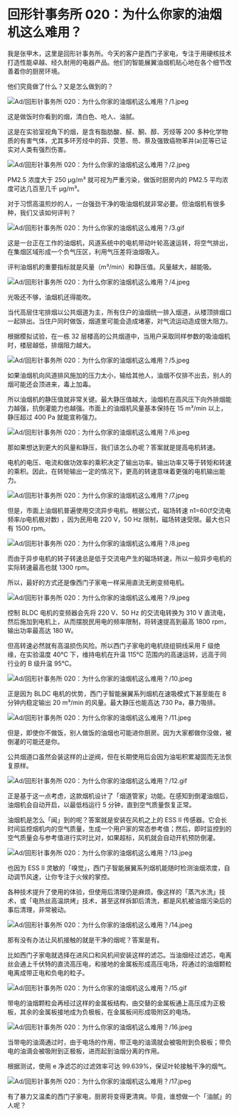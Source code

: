 # 回形针事务所 020：为什么你家的油烟机这么难用？

我是张甲木，这里是回形针事务所。今天的客户是西门子家电，专注于用硬核技术打造性能卓越、经久耐用的电器产品。他们的智能展翼油烟机贴心地在各个细节改善着你的厨房环境。

他们究竟做了什么？又是怎么做到的？

![Ad/回形针事务所 020：为什么你家的油烟机这么难用？/1.jpeg](https://cdn.jsdelivr.net/gh/just-prog/static/image/Ad/回形针事务所%20020：为什么你家的油烟机这么难用？/1.jpeg)

这是做饭时你看到的烟，清白色、呛人、油腻。

这是在实验室视角下的烟，是含有脂肪酸、醛、酮、醇、芳烃等 200 多种化学物质的有害气体，尤其多环芳烃中的菲、荧蒽、芴、萘及强致癌物苯并(a)芘等已证实对人类有强烈伤害。

![Ad/回形针事务所 020：为什么你家的油烟机这么难用？/2.jpeg](https://cdn.jsdelivr.net/gh/just-prog/static/image/Ad/回形针事务所%20020：为什么你家的油烟机这么难用？/2.jpeg)

PM2.5 浓度大于 250 μg/m³ 就可视为严重污染，做饭时厨房内的 PM2.5 平均浓度可达几百至几千 μg/m³。

对于习惯高温煎炒的人，一台强劲干净的吸油烟机就非常必要。但油烟机有很多种，我们又该如何评判？

![Ad/回形针事务所 020：为什么你家的油烟机这么难用？/3.gif](https://cdn.jsdelivr.net/gh/just-prog/static/image/Ad/回形针事务所%20020：为什么你家的油烟机这么难用？/3.gif)

这是一台正在工作的油烟机，风道系统中的电机带动叶轮高速运转，将空气排出，在集烟区域形成一个负气压区，利用气压差将油烟吸入。

评判油烟机的重要指标就是风量（m³/min）和静压值。风量越大，越能吸。

![Ad/回形针事务所 020：为什么你家的油烟机这么难用？/4.jpeg](https://cdn.jsdelivr.net/gh/just-prog/static/image/Ad/回形针事务所%20020：为什么你家的油烟机这么难用？/4.jpeg)

光吸还不够，油烟机还得能吹。

当代高层住宅排烟以公共烟道为主，所有住户的油烟统一排入烟道，从楼顶排烟口一起排出。当住户同时做饭，烟道里可能会造成堵塞，对气流运动造成很大阻力。

根据模拟试验，在一栋 32 层楼高的公共烟道中，当用户采取同样参数的吸油烟机时，楼层越低，排烟阻力越大。

![Ad/回形针事务所 020：为什么你家的油烟机这么难用？/5.jpeg](https://cdn.jsdelivr.net/gh/just-prog/static/image/Ad/回形针事务所%20020：为什么你家的油烟机这么难用？/5.jpeg)

如果油烟机向风道排风施加的压力太小，输给其他人，油烟不仅排不出去，别人的烟可能还会顶进来，毒上加毒。

所以油烟机的静压值就非常关键。最大静压值越大，油烟机在高风压下向外排烟能力越强，抗倒灌能力也越强。市面上的油烟机风量基本保持在 15 m³/min 以上，静压超过 400 Pa 就能宣称强力。

![Ad/回形针事务所 020：为什么你家的油烟机这么难用？/6.jpeg](https://cdn.jsdelivr.net/gh/just-prog/static/image/Ad/回形针事务所%20020：为什么你家的油烟机这么难用？/6.jpeg)

那如果想达到更大的风量和静压，我们该怎么办呢？答案就是提高电机转速。

电机的电压、电流和做功效率的乘积决定了输出功率。输出功率又等于转矩和转速的乘积。因此，在转矩输出一定的情况下，更高的转速意味着更强的电机输出能力。

![Ad/回形针事务所 020：为什么你家的油烟机这么难用？/7.jpeg](https://cdn.jsdelivr.net/gh/just-prog/static/image/Ad/回形针事务所%20020：为什么你家的油烟机这么难用？/7.jpeg)

但是，市面上油烟机普遍使用交流异步电机。根据公式，磁场转速 n1=60(f交流电频率/p电机极对数) ，因为民用电 220 V，50 Hz 限制，磁场转速受限。最大也只有 1500 rpm。

![Ad/回形针事务所 020：为什么你家的油烟机这么难用？/8.jpeg](https://cdn.jsdelivr.net/gh/just-prog/static/image/Ad/回形针事务所%20020：为什么你家的油烟机这么难用？/8.jpeg)

而由于异步电机的转子转速总是低于交流电产生的磁场转速，所以一般异步电机的实际转速最高也就 1300 rpm。

所以，最好的方式还是像西门子家电一样采用直流无刷变频电机。

![Ad/回形针事务所 020：为什么你家的油烟机这么难用？/9.jpeg](https://cdn.jsdelivr.net/gh/just-prog/static/image/Ad/回形针事务所%20020：为什么你家的油烟机这么难用？/9.jpeg)

控制 BLDC 电机的变频器会先将 220 V、50 Hz 的交流电转换为 310 V 直流电，然后施加到电机上，从而摆脱民用电的频率限制，将转速提高到最高 1800 rpm，输出功率最高达 180 W。

但高转速必然就有高温损伤风险。所以西门子家电的电机绕组铜线采用 F 级绝缘，在实验温度 40℃ 下，维持电机在升温 115℃ 范围内的高速运转，远高于同行业的 B 级升温 95℃。

![Ad/回形针事务所 020：为什么你家的油烟机这么难用？/10.jpeg](https://cdn.jsdelivr.net/gh/just-prog/static/image/Ad/回形针事务所%20020：为什么你家的油烟机这么难用？/10.jpeg)

正是因为 BLDC 电机的优势，西门子智能展翼系列烟机在速吸模式下甚至能在 8 分钟内稳定输出 20 m³/min 的风量。最大静压也能高达 730 Pa，暴力吸排。

![Ad/回形针事务所 020：为什么你家的油烟机这么难用？/11.jpeg](https://cdn.jsdelivr.net/gh/just-prog/static/image/Ad/回形针事务所%20020：为什么你家的油烟机这么难用？/11.jpeg)

但是，即使你不做饭，别人做饭的油烟也可能进你厨房。因为大家都做你没做，被倒灌的可能还是你。

公共烟道口虽然会装这样的止逆阀，但在长期使用后会因为油垢积累凝固而无法恢复原样。

![Ad/回形针事务所 020：为什么你家的油烟机这么难用？/12.gif](https://cdn.jsdelivr.net/gh/just-prog/static/image/Ad/回形针事务所%20020：为什么你家的油烟机这么难用？/12.gif)

正是基于这一点考虑，这款烟机设计了「烟道管家」功能。在感知到倒灌油烟后，油烟机会自动开启，以最低档运行 5 分钟，直到空气质量恢复正常。

油烟机是怎么「闻」到的呢？答案就是安装在风机之上的 ESS II 传感器。它会长时间监控烟机内的空气质量，生成一个用户家的常态参考值；然后，即时监控到的空气质量会与参考值进行实时比对，如果超标，风机就会自动开机预防倒灌。

![Ad/回形针事务所 020：为什么你家的油烟机这么难用？/13.jpeg](https://cdn.jsdelivr.net/gh/just-prog/static/image/Ad/回形针事务所%20020：为什么你家的油烟机这么难用？/13.jpeg)

也因为 ESS II 灵敏的「嗅觉」，西门子智能展翼系列烟机能随时检测油烟浓度，自动调节风速，让你专注于火候的掌控。

各种技术提升了使用的体验，但使用后清理仍是麻烦。像这样的「蒸汽水洗」技术，或「电热丝高温烘烤」技术，甚至这样拆卸后清洗，都是风机被油烟污染后的事后清理，非常被动。

![Ad/回形针事务所 020：为什么你家的油烟机这么难用？/14.jpeg](https://cdn.jsdelivr.net/gh/just-prog/static/image/Ad/回形针事务所%20020：为什么你家的油烟机这么难用？/14.jpeg)

那有没有办法让风机接触的就是干净的烟呢？答案是有。

比如西门子家电就选择在进风口和风机间安装这样的滤芯。当油烟经过滤芯，电离丝会通上千伏特的直流高压电，和接地的金属板形成高压电场，将通过的油烟颗粒电离成带正电和负电的粒子。

![Ad/回形针事务所 020：为什么你家的油烟机这么难用？/15.gif](https://cdn.jsdelivr.net/gh/just-prog/static/image/Ad/回形针事务所%20020：为什么你家的油烟机这么难用？/15.gif)

带电的油烟颗粒会再经过这样的金属板结构，由交替的金属板通上高压成为正极板，其余的金属板接地成为负极板，在金属板间形成吸附区的电场。

![Ad/回形针事务所 020：为什么你家的油烟机这么难用？/16.jpeg](https://cdn.jsdelivr.net/gh/just-prog/static/image/Ad/回形针事务所%20020：为什么你家的油烟机这么难用？/16.jpeg)

当带电的油滴通过时，由于电场的作用，带正电的油滴就会被吸附到负极板；带负电的油滴会被吸附到正极板，进而起到油烟分离的作用。

根据测试，使用 e 净滤芯的过滤效率可达 99.639%，保证叶轮接触干净的烟气。

![Ad/回形针事务所 020：为什么你家的油烟机这么难用？/17.jpeg](https://cdn.jsdelivr.net/gh/just-prog/static/image/Ad/回形针事务所%20020：为什么你家的油烟机这么难用？/17.jpeg)

有了暴力又温柔的西门子家电，厨房将变得更清爽。毕竟，谁想做一个「油腻」的人呢？
